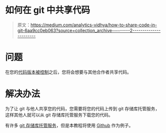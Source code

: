 # 如何在 git 中共享代码

> 原文：<https://medium.com/analytics-vidhya/how-to-share-code-in-git-6aa9cc0eb063?source=collection_archive---------2----------------------->

# 问题

在您的[代码版本被控制](/@zhao.li/how-to-save-and-load-code-in-git-baa65d22231a)之后，您将会想要与其他合作者共享代码。

# 解决办法

为了让 git 与他人共享您的代码，您需要将您的代码上传到 git 存储库托管服务，这样其他人就可以从 git 存储库托管服务下载您的代码。

有许多 [git 存储库托管服务](https://git.wiki.kernel.org/index.php/GitHosting)，但是本教程将使用 [Github](https://github.com/) 作为例子。